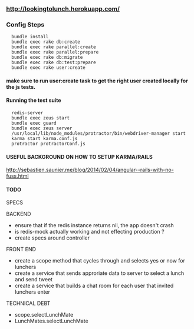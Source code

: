 ### http://lookingtolunch.herokuapp.com/

### Config Steps

```
  bundle install
  bundle exec rake db:create
  bundle exec rake parallel:create
  bundle exec rake parallel:prepare
  bundle exec rake db:migrate
  bundle exec rake db:test:prepare
  bundle exec rake user:create
```

#### make sure to run user:create task to get the right user created locally for the js tests.

#### Running the test suite


```
  redis-server
  bundle exec zeus start
  bundle exec guard
  bundle exec zeus server
  /usr/local/lib/node_modules/protractor/bin/webdriver-manager start
  karma start karma.conf.js
  protractor protractorConf.js
```

#### USEFUL BACKGROUND ON HOW TO SETUP KARMA/RAILS
http://sebastien.saunier.me/blog/2014/02/04/angular--rails-with-no-fuss.html


#### TODO

SPECS


BACKEND
  -  ensure that if the redis instance returns nil, the app doesn't crash
  -  is redis-mock actually working and not effecting production ? 
  -  create specs around controller

FRONT END
  -  create a scope method that cycles through and selects yes or now for lunchers
  -  create a service that sends approriate data to server to select a lunch and send tweet
  -  create a service that builds a chat room for each user that invited lunchers enter

TECHNICAL DEBT
  - scope.selectLunchMate
  - LunchMates.selectLunchMate 
